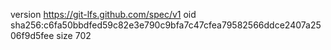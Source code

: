 version https://git-lfs.github.com/spec/v1
oid sha256:c6fa50bbdfed59c82e3e790c9bfa7c47cfea79582566ddce2407a2506f9d5fee
size 702
